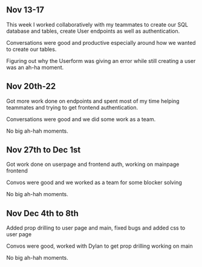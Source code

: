 ## Nov 13-17

This week I worked collaboratively with my teammates to create our SQL database and tables, create User endpoints as well as authentication.

Conversations were good and productive especially around how we wanted to create our tables.

Figuring out why the Userform was giving an error while still creating a user was an ah-ha moment.

## Nov 20th-22

Got more work done on endpoints and spent most of my time helping teammates and trying to get frontend authentication.

Conversations were good and we did some work as a team.

No big ah-hah moments.

## Nov 27th to Dec 1st

Got work done on userpage and frontend auth, working on mainpage frontend

Convos were good and we worked as a team for some blocker solving

No big ah-hah moments.

## Nov Dec 4th to 8th

Added prop drilling to user page and main, fixed bugs and added css to user page

Convos were good, worked with Dylan to get prop drilling working on main

No big ah-hah moments.
